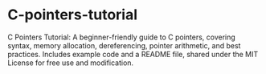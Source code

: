 # C-pointers-tutorial
C Pointers Tutorial: A beginner-friendly guide to C pointers, covering syntax, memory allocation, dereferencing, pointer arithmetic, and best practices. Includes example code and a README file, shared under the MIT License for free use and modification.
